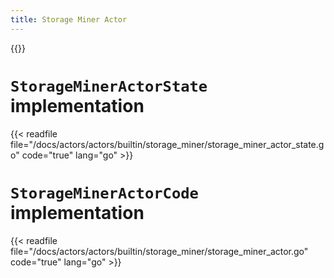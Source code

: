 ```yaml
---
title: Storage Miner Actor
---
```


{{<label storage_miner_actor>}}

# `StorageMinerActorState` implementation

{{< readfile file="/docs/actors/actors/builtin/storage_miner/storage_miner_actor_state.go" code="true" lang="go" >}}

# `StorageMinerActorCode` implementation

{{< readfile file="/docs/actors/actors/builtin/storage_miner/storage_miner_actor.go" code="true" lang="go" >}}
